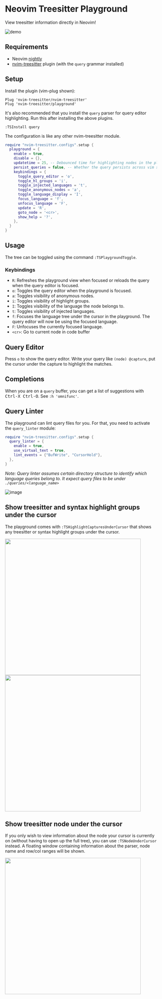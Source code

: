 # Neovim Treesitter Playground

View treesitter information directly in Neovim!

![demo](https://user-images.githubusercontent.com/2361214/202389106-244ac890-9442-4759-9b2c-4fe3c247dfbc.gif)

## Requirements
  - Neovim [nightly](https://github.com/neovim/neovim#install-from-source)
  - [nvim-treesitter](https://github.com/nvim-treesitter/nvim-treesitter) plugin (with the `query` grammar installed)

## Setup

Install the plugin (vim-plug shown):

```vim
Plug 'nvim-treesitter/nvim-treesitter'
Plug 'nvim-treesitter/playground'
```

It's also recommended that you install the `query` parser for query editor highlighting. Run this after installing the above plugins.

```vim
:TSInstall query
```

The configuration is like any other nvim-treesitter module.

```lua
require "nvim-treesitter.configs".setup {
  playground = {
    enable = true,
    disable = {},
    updatetime = 25, -- Debounced time for highlighting nodes in the playground from source code
    persist_queries = false, -- Whether the query persists across vim sessions
    keybindings = {
      toggle_query_editor = 'o',
      toggle_hl_groups = 'i',
      toggle_injected_languages = 't',
      toggle_anonymous_nodes = 'a',
      toggle_language_display = 'I',
      focus_language = 'f',
      unfocus_language = 'F',
      update = 'R',
      goto_node = '<cr>',
      show_help = '?',
    },
  }
}
```

## Usage

The tree can be toggled using the command `:TSPlaygroundToggle`.

### Keybindings

- `R`: Refreshes the playground view when focused or reloads the query when the query editor is focused.
- `o`: Toggles the query editor when the playground is focused.
- `a`: Toggles visibility of anonymous nodes.
- `i`: Toggles visibility of highlight groups.
- `I`: Toggles visibility of the language the node belongs to.
- `t`: Toggles visibility of injected languages.
- `f`: Focuses the language tree under the cursor in the playground. The query editor will now be using the focused language.
- `F`: Unfocuses the currently focused language.
- `<cr>`: Go to current node in code buffer

## Query Editor

Press `o` to show the query editor.
Write your query like `(node) @capture`,
put the cursor under the capture to highlight the matches.

## Completions

When you are on a `query` buffer, you can get a list of suggestions with
<kbd>Ctrl-X Ctrl-O</kbd>. See `:h 'omnifunc'`.

## Query Linter

The playground can lint query files for you. For that, you need to activate the `query_linter` module:

```lua
require "nvim-treesitter.configs".setup {
  query_linter = {
    enable = true,
    use_virtual_text = true,
    lint_events = {"BufWrite", "CursorHold"},
  },
}
```

*Note: Query linter assumes certain directory structure to identify which language queries belong to. It expect query files to be under `./queries/<language_name>`*

![image](https://user-images.githubusercontent.com/7189118/101246661-06089a00-3715-11eb-9c57-6d6439defbf8.png)

## Show treesitter and syntax highlight groups under the cursor 

The playground comes with `:TSHighlightCapturesUnderCursor` that shows any treesitter or syntax highlight groups under the cursor.

<img src="https://user-images.githubusercontent.com/292349/119982982-6665ef00-bf74-11eb-93d5-9b214928c3a9.png" width="450">

<img src="https://user-images.githubusercontent.com/292349/119983093-8c8b8f00-bf74-11eb-9fa2-3670a8253fbd.png" width="450">

## Show treesitter node under the cursor

If you only wish to view information about the node your cursor is currently on (without having to open up the full tree), you can use `:TSNodeUnderCursor` instead.
A floating window containing information about the parser, node name and row/col ranges will be shown.

<img src="https://user-images.githubusercontent.com/30731072/210166267-038c529b-f265-4439-8ed8-807b745cf026.png" width="450">
